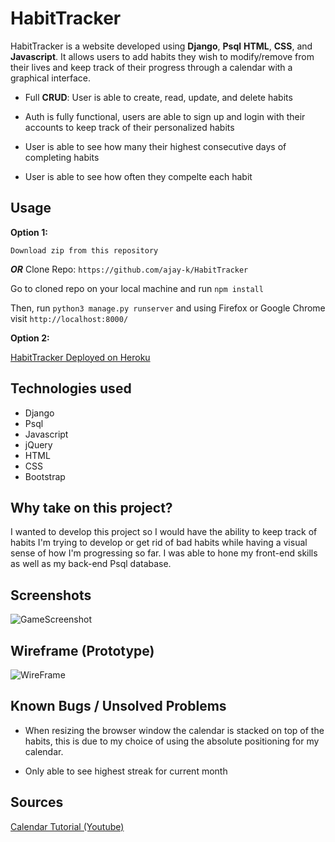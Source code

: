 # HabitTracker

HabitTracker is a website developed using **Django**, **Psql** **HTML**, **CSS**, and **Javascript**. It allows users to add habits they wish to modify/remove from their lives and keep track of their progress through a calendar with a graphical interface.

* Full **CRUD**: User is able to create, read, update, and delete habits

* Auth is fully functional, users are able to sign up and login with their accounts to keep track of their personalized habits

* User is able to see how many their highest consecutive days of completing habits

* User is able to see how often they compelte each habit

## Usage

 __Option 1:__

```Download zip from this repository ```
 
 ___OR___   Clone Repo: ```https://github.com/ajay-k/HabitTracker ```

 Go to cloned repo on your local machine and run ```npm install```


Then, run ```python3 manage.py runserver```  and using Firefox or Google Chrome visit ```http://localhost:8000/```

 __Option 2:__
 
[HabitTracker Deployed on Heroku](https://habittrackerchain.herokuapp.com/)

## Technologies used
* Django
* Psql
* Javascript
* jQuery
* HTML
* CSS
* Bootstrap

## Why take on this project?
I wanted to develop this project so I would have the ability to keep track of habits I'm trying to develop or get rid of bad habits while having a visual sense of how I'm progressing so far. I was able to hone my front-end skills as well as my back-end Psql database.


## Screenshots
![GameScreenshot](https://github.com/ajay-k/hangman/blob/master/images/hangmanGame.png)

## Wireframe (Prototype)
![WireFrame](https://github.com/ajay-k/hangman/blob/master/images/State1.png)

## Known Bugs / Unsolved Problems
* When resizing the browser window the calendar is stacked on top of the habits, this is due to my choice of using the absolute positioning for my calendar. 

* Only able to see highest streak for current month

## Sources
[Calendar Tutorial (Youtube)](https://www.youtube.com/watch?v=wY2dao1hJms)